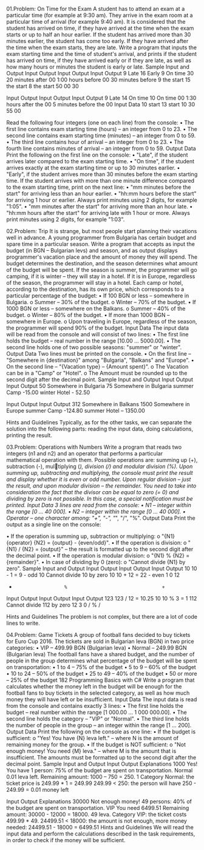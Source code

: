 01.Problem: On Time for the Exam
A student has to attend an exam at a particular time (for example at 9:30 am). They arrive in the exam 
room at a particular time of arrival (for example 9:40 am). It is considered that the student has arrived
on time, if they have arrived at the time when the exam starts or up to half an hour earlier. If the 
student has arrived more than 30 minutes earlier, the student has come too early. If they have arrived
after the time when the exam starts, they are late.
Write a program that inputs the exam starting time and the time of student's arrival, and prints if the 
student has arrived on time, if they have arrived early or if they are late, as well as how many hours 
or minutes the student is early or late.
Sample Input and Output
Input  Output            Input Output             Input Output 
 9     Late              16    Early              9     On time
 30    20 minutes after  00    1:00 hours before  00    30 minutes before
 9     the start         15    the start          8     the start
 50                      00                       30

Input Output               Input Output               Input Output 
9     Late                 14    On time              10    On time
00    1:30 hours after the 00    5 minutes before the 00    Input Data
10    start                13    start                10
30                         55                         00

Read the following four integers (one on each line) from the console:
• The first line contains exam starting time (hours) – an integer from 0 to 23.
• The second line contains exam starting time (minutes) – an integer from 0 to 59.
• The third line contains hour of arrival – an integer from 0 to 23.
• The fourth line contains minutes of arrival – an integer from 0 to 59.
Output Data
Print the following on the first line on the console:
• "Late", if the student arrives later compared to the exam starting time.
• "On time", if the student arrives exactly at the exam starting time or up to 30 minutes earlier.
• "Early", if the student arrives more than 30 minutes before the exam starting time.
If the student arrives with more than one minute difference compared to the exam starting time, print 
on the next line:
• "mm minutes before the start" for arriving less than an hour earlier.
• "hh:mm hours before the start" for arriving 1 hour or earlier. Always print minutes using 2 digits, 
for example "1:05".
• "mm minutes after the start" for arriving more than an hour late.
• "hh:mm hours after the start" for arriving late with 1 hour or more. Always print minutes using 
2 digits, for example "1:03".

02.Problem: Trip
It is strange, but most people start planning their vacations well in advance. A young programmer from 
Bulgaria has certain budget and spare time in a particular season.
Write a program that accepts as input the budget (in BGN – Bulgarian levs) and season, and as output
displays programmer's vacation place and the amount of money they will spend.
The budget determines the destination, and the season determines what amount of the budget will 
be spent. If the season is summer, the programmer will go camping, if it is winter – they will stay in a 
hotel. If it is in Europe, regardless of the season, the programmer will stay in a hotel. Each camp or
hotel, according to the destination, has its own price, which corresponds to a particular percentage of 
the budget:
• If 100 BGN or less – somewhere in Bulgaria.
o Summer – 30% of the budget.
o Winter – 70% of the budget.
• If 1000 BGN or less – somewhere on the Balkans.
o Summer – 40% of the budget.
o Winter – 80% of the budget.
• If more than 1000 BGN – somewhere in Europe.
o Upon traveling in Europe, regardless of the season, the programmer will spend 90% of 
the budget.
Input Data
The input data will be read from the console and will consist of two lines:
• The first line holds the budget – real number in the range [10.00 … 5000.00].
• The second line holds one of two possible seasons: "summer" or "winter".
Output Data
Two lines must be printed on the console.
• On the first line – "Somewhere in {destination}" among "Bulgaria", "Balkans" and "Europe".
• On the second line – "{Vacation type} – {Amount spent}".
o The Vacation can be in a "Camp" or "Hotel".
o The Amount must be rounded up to the second digit after the decimal point.
Sample Input and Output
Input   Output                 Input   Output 
50      Somewhere in Bulgaria  75      Somewhere in Bulgaria
summer  Camp -15.00            winter  Hotel - 52.50

Input  Output                  Input  Output 
312    Somewhere in Balkans    1500   Somewhere in Europe
summer Camp -124.80            summer Hotel – 1350.00

Hints and Guidelines
Typically, as for the other tasks, we can separate the solution into the following parts: reading the 
input data, doing calculations, printing the result.

03.Problem: Operations with Numbers
Write a program that reads two integers (n1 and n2) and an operator that performs a particular
mathematical operation with them. Possible operations are: summing up (+), subtraction (-), multiplying (*), division (/) and modular division (%). Upon summing up, subtracting and multiplying, the 
console must print the result and display whether it is even or odd number. Upon regular division –
just the result, and upon modular division – the remainder. You need to take into consideration the 
fact that the divisor can be equal to zero (= 0) and dividing by zero is not possible. In this case, a
special notification must be printed.
Input Data
3 lines are read from the console:
• N1 – integer within the range [0 … 40 000].
• N2 – integer within the range [0 … 40 000].
• Operator – one character among: "+", "-", "*", "/", "%".
Output Data
Print the output as a single line on the console:

• If the operation is summing up, subtraction or multiplying:
o "{N1} {operator} {N2} = {output} - {even/odd}".
• If the operation is division:
o "{N1} / {N2} = {output}" – the result is formatted up to the second digit after the decimal 
point.
• If the operation is modular division:
o "{N1} % {N2} = {remainder}".
• In case of dividing by 0 (zero):
o "Cannot divide {N1} by zero".
Sample Input and Output
Input Output            Input Output                        Input Output
10    10 - 1 = 9 - odd  10    Cannot divide 10 by zero      10    10 + 12 = 22 - even
1                       0                                   12
-                       %                                   +
Input Output            Input Output            Input Output
123   123 / 12 = 10.25  10    10 % 3 = 1        112   Cannot divide 112 by zero
12                      3                       0
/                       %                       /

Hints and Guidelines
The problem is not complex, but there are a lot of code lines to write.

04.Problem: Game Tickets
A group of football fans decided to buy tickets for Euro Cup 2016. The tickets are sold in Bulgarian 
leva (BGN) in two price categories:
• VIP – 499.99 BGN (Bulgarian leva)
• Normal – 249.99 BGN (Bulgarian leva)
The football fans have a shared budget, and the number of people in the group determines what 
percentage of the budget will be spent on transportation:
• 1 to 4 – 75% of the budget
• 5 to 9 – 60% of the budget
• 10 to 24 – 50% of the budget
• 25 to 49 – 40% of the budget
• 50 or more – 25% of the budget
182 Programming Basics with C#
Write a program that calculates whether the money left in the budget will be enough for the football 
fans to buy tickets in the selected category, as well as how much money they will have left or be 
insufficient.
Input Data
The input data is read from the console and contains exactly 3 lines:
• The first line holds the budget – real number within the range [1 000.00 … 
1 000 000.00].
• The second line holds the category – "VIP" or "Normal".
• The third line holds the number of people in the group – an integer within the range [1 … 200].
Output Data
Print the following on the console as one line:
• If the budget is sufficient:
o "Yes! You have {N} leva left." – where N is the amount of remaining money for the group.
• If the budget is NOT sufficient:
o "Not enough money! You need {М} leva." – where М is the amount that is insufficient.
The amounts must be formatted up to the second digit after the decimal point.
Sample  Input and Output
Input   Output           Explanations 
1000    Yes! You have    1 person: 75% of the budget are spent on transportation.
Normal  0.01 leva left.  Remaining amount: 1000 – 750 = 250.
1                        Category Normal: the ticket price is 249.99 * 1 = 249.99
                         249.99 < 250: the person will have 250 - 249.99 = 0.01 money left
                         
Input  Output            Explanations 
30000  Not enough money! 49 persons: 40% of the budget are spent on transportation.
VIP    You need 6499.51  Remaining amount: 30000 - 12000 = 18000.
49     leva.             Category VIP: the ticket costs 499.99 * 49.
                         24499.51 < 18000: the amount is not enough, more money
                         needed: 24499.51 - 18000 = 6499.51
Hints and Guidelines
We will read the input data and perform the calculations described in the task requirements, in order 
to check if the money will be sufficient.
